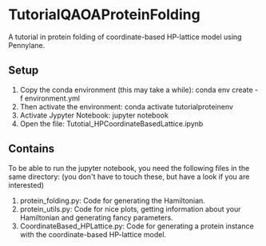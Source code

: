 # TutorialQAOAProteinFolding

A tutorial in protein folding of coordinate-based HP-lattice model using Pennylane.

## Setup
1. Copy the conda environment (this may take a while):
conda env create -f environment.yml
2. Then activate the environment:
conda activate tutorialproteinenv
3. Activate Jypyter Notebook:
jupyter notebook
4. Open the file: Tutotial_HPCoordinateBasedLattice.ipynb

## Contains
To be able to run the jupyter notebook, you need the following files in the same directory: (you don't have to touch these, but have a look if you are interested)
1. protein_folding.py: Code for generating the Hamiltonian.
2. protein_utils.py: Code for nice plots, getting information about your Hamiltonian and generating fancy parameters.
3. CoordinateBased_HPLattice.py: Code for generating a protein instance with the coordinate-based HP-lattice model.
